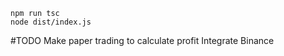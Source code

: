 ```
npm run tsc
node dist/index.js
```

#TODO
Make paper trading to calculate profit
Integrate Binance
